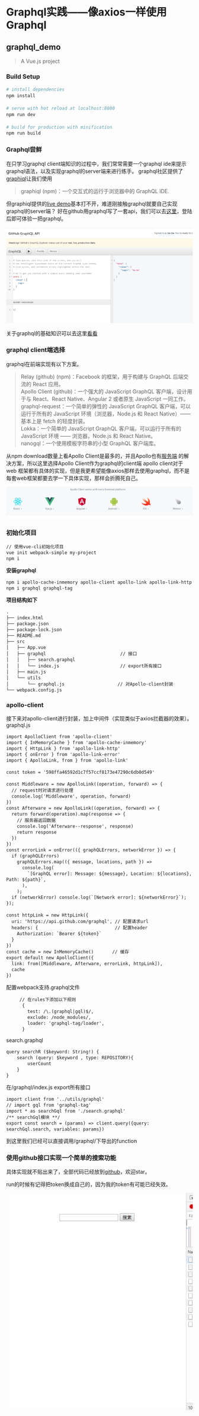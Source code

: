 # Graphql实践——像axios一样使用Graphql

## graphql\_demo

> A Vue.js project

### Build Setup

```bash
# install dependencies
npm install

# serve with hot reload at localhost:8080
npm run dev

# build for production with minification
npm run build
```

### Graphql尝鲜

在只学习graphql client端知识的过程中，我们常常需要一个graphql ide来提示graphql语法，以及实现graphql的server端来进行练手。 graphql社区提供了[graphiql](https://github.com/graphql/graphiql)让我们使用

> graphiql \(npm\)：一个交互式的运行于浏览器中的 GraphQL IDE.

但graphiql提供的[live demo](http://graphql.org/swapi-graphql)基本打不开，难道刚接触graphql就要自己实现graphql的server端？ 好在github用graphql写了一套api，我们可以去[这里](https://developer.github.com/v4/explorer/)，登陆后即可体验一把graphql。

![](.gitbook/assets/image.png)

关于graphql的基础知识可以去这里[看看](http://graphql.cn/learn/)

### graphql client端选择

graphql在前端实现有以下方案。

> Relay \(github\) \(npm\)：Facebook 的框架，用于构建与 GraphQL 后端交流的 React 应用。  
> Apollo Client \(github\)：一个强大的 JavaScript GraphQL 客户端，设计用于与 React、React Native、Angular 2 或者原生 JavaScript 一同工作。  
> graphql-request：一个简单的弹性的 JavaScript GraphQL 客户端，可以运行于所有的 JavaScript 环境（浏览器，Node.js 和 React Native）—— 基本上是 fetch 的轻度封装。  
> Lokka：一个简单的 JavaScript GraphQL 客户端，可以运行于所有的 JavaScript 环境 —— 浏览器，Node.js 和 React Native。  
> nanogql：一个使用模板字符串的小型 GraphQL 客户端库。

从npm download数量上看Apollo Client是最多的，并且Apollo也有[服务端](https://www.apollographql.com/server) 的解决方案，所以这里选择Apollo Client作为graphql的client端 apollo client对于web 框架都有具体的实现，但是我更希望能像axios那样去使用graphql，而不是每套web框架都要去学一下具体实现，那样会折腾死自己。

![](.gitbook/assets/image%20%281%29.png)

### 初始化项目

```text
// 使用vue-cli初始化项目
vue init webpack-simple my-project
npm i
```

**安装graphql**

```text
npm i apollo-cache-inmemory apollo-client apollo-link apollo-link-http 
npm i graphql graphql-tag
```

**项目结构如下**

```text
.
├── index.html
├── package.json
├── package-lock.json
├── README.md
├── src
│   ├── App.vue
│   ├── graphql                            // 接口
│   │   ├── search.graphql
│   │   └── index.js                       // export所有接口
│   ├── main.js
│   └── utils
│       └── graphql.js                    // 对Apollo-client封装
└── webpack.config.js
```

### apollo-client

接下来对apollo-client进行封装，加上中间件（实现类似于axios拦截器的效果）。 graphql.js

```text
import ApolloClient from 'apollo-client'
import { InMemoryCache } from 'apollo-cache-inmemory'
import { HttpLink } from 'apollo-link-http'
import { onError } from 'apollo-link-error'
import { ApolloLink, from } from 'apollo-link'

const token = '598ffa46592d1c7f57ccf8173e47290c6db0d549'

const Middleware = new ApolloLink((operation, forward) => {
  // request时对请求进行处理
  console.log('Middleware', operation, forward)
})
const Afterware = new ApolloLink((operation, forward) => {
  return forward(operation).map(response => {
    // 服务器返回数据
    console.log('Afterware--response', response)
    return response
  })
})
const errorLink = onError(({ graphQLErrors, networkError }) => {
  if (graphQLErrors)
    graphQLErrors.map(({ message, locations, path }) =>
      console.log(
        `[GraphQL error]: Message: ${message}, Location: ${locations}, Path: ${path}`,
      ),
    );
  if (networkError) console.log(`[Network error]: ${networkError}`);
});

const httpLink = new HttpLink({
  uri: 'https://api.github.com/graphql', // 配置请求url 
  headers: {                             // 配置header
    Authorization: `Bearer ${token}`
  }
})
const cache = new InMemoryCache()       // 缓存
export default new ApolloClient({
  link: from([Middleware, Afterware, errorLink, httpLink]),
  cache
})
```

配置webpack支持.graphql文件

```text
     // 在rules下添加以下规则
      {
        test: /\.(graphql|gql)$/,
        exclude: /node_modules/,
        loader: 'graphql-tag/loader',
      }
```

search.graphql

```text
query searchR ($keyword: String!) {
    search (query: $keyword , type: REPOSITORY){
        userCount
    }
}
```

在/graphql/index.js export所有接口

```text
import client from '../utils/graphql'
// import gql from 'graphql-tag'
import * as searchGql from './search.graphql'
/** searchGql模块 **/
export const search = (params) => client.query({query: searchGql.search, variables: params})
```

到这里我们已经可以直接调用/graphql/下导出的function

### 使用github接口实现一个简单的搜索功能

具体实现就不贴出来了，全部代码已经放到[github](https://github.com/Ge-Ge/graphql_demo)，欢迎star。

run的时候有记得把token换成自己的，因为我的token有可能已经失效。

![](.gitbook/assets/image%20%282%29.png)


